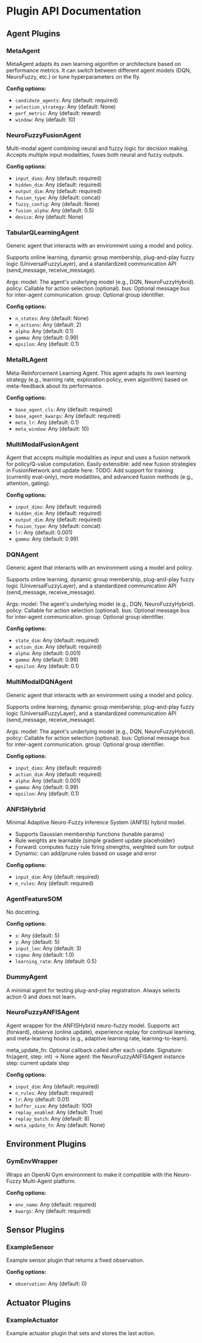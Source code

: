 # Plugin API Documentation


## Agent Plugins

### MetaAgent

MetaAgent adapts its own learning algorithm or architecture based on performance metrics.
It can switch between different agent models (DQN, NeuroFuzzy, etc.) or tune hyperparameters on the fly.

**Config options:**

- `candidate_agents`: Any (default: required)
- `selection_strategy`: Any (default: None)
- `perf_metric`: Any (default: reward)
- `window`: Any (default: 10)

### NeuroFuzzyFusionAgent

Multi-modal agent combining neural and fuzzy logic for decision making.
Accepts multiple input modalities, fuses both neural and fuzzy outputs.

**Config options:**

- `input_dims`: Any (default: required)
- `hidden_dim`: Any (default: required)
- `output_dim`: Any (default: required)
- `fusion_type`: Any (default: concat)
- `fuzzy_config`: Any (default: None)
- `fusion_alpha`: Any (default: 0.5)
- `device`: Any (default: None)

### TabularQLearningAgent

Generic agent that interacts with an environment using a model and policy.

Supports online learning, dynamic group membership, plug-and-play fuzzy logic (UniversalFuzzyLayer),
and a standardized communication API (send_message, receive_message).

Args:
    model: The agent's underlying model (e.g., DQN, NeuroFuzzyHybrid).
    policy: Callable for action selection (optional).
    bus: Optional message bus for inter-agent communication.
    group: Optional group identifier.

**Config options:**

- `n_states`: Any (default: None)
- `n_actions`: Any (default: 2)
- `alpha`: Any (default: 0.1)
- `gamma`: Any (default: 0.99)
- `epsilon`: Any (default: 0.1)

### MetaRLAgent

Meta-Reinforcement Learning Agent.
This agent adapts its own learning strategy (e.g., learning rate, exploration policy, even algorithm) based on meta-feedback about its performance.

**Config options:**

- `base_agent_cls`: Any (default: required)
- `base_agent_kwargs`: Any (default: required)
- `meta_lr`: Any (default: 0.1)
- `meta_window`: Any (default: 10)

### MultiModalFusionAgent

Agent that accepts multiple modalities as input and uses a fusion network for policy/Q-value computation.
Easily extensible: add new fusion strategies in FusionNetwork and update here.
TODO: Add support for training (currently eval-only), more modalities, and advanced fusion methods (e.g., attention, gating).

**Config options:**

- `input_dims`: Any (default: required)
- `hidden_dim`: Any (default: required)
- `output_dim`: Any (default: required)
- `fusion_type`: Any (default: concat)
- `lr`: Any (default: 0.001)
- `gamma`: Any (default: 0.99)

### DQNAgent

Generic agent that interacts with an environment using a model and policy.

Supports online learning, dynamic group membership, plug-and-play fuzzy logic (UniversalFuzzyLayer),
and a standardized communication API (send_message, receive_message).

Args:
    model: The agent's underlying model (e.g., DQN, NeuroFuzzyHybrid).
    policy: Callable for action selection (optional).
    bus: Optional message bus for inter-agent communication.
    group: Optional group identifier.

**Config options:**

- `state_dim`: Any (default: required)
- `action_dim`: Any (default: required)
- `alpha`: Any (default: 0.001)
- `gamma`: Any (default: 0.99)
- `epsilon`: Any (default: 0.1)

### MultiModalDQNAgent

Generic agent that interacts with an environment using a model and policy.

Supports online learning, dynamic group membership, plug-and-play fuzzy logic (UniversalFuzzyLayer),
and a standardized communication API (send_message, receive_message).

Args:
    model: The agent's underlying model (e.g., DQN, NeuroFuzzyHybrid).
    policy: Callable for action selection (optional).
    bus: Optional message bus for inter-agent communication.
    group: Optional group identifier.

**Config options:**

- `input_dims`: Any (default: required)
- `action_dim`: Any (default: required)
- `alpha`: Any (default: 0.001)
- `gamma`: Any (default: 0.99)
- `epsilon`: Any (default: 0.1)

### ANFISHybrid

Minimal Adaptive Neuro-Fuzzy Inference System (ANFIS) hybrid model.
- Supports Gaussian membership functions (tunable params)
- Rule weights are learnable (simple gradient update placeholder)
- Forward: computes fuzzy rule firing strengths, weighted sum for output
- Dynamic: can add/prune rules based on usage and error

**Config options:**

- `input_dim`: Any (default: required)
- `n_rules`: Any (default: required)

### AgentFeatureSOM

No docstring.

**Config options:**

- `x`: Any (default: 5)
- `y`: Any (default: 5)
- `input_len`: Any (default: 3)
- `sigma`: Any (default: 1.0)
- `learning_rate`: Any (default: 0.5)

### DummyAgent

A minimal agent for testing plug-and-play registration.
Always selects action 0 and does not learn.


### NeuroFuzzyANFISAgent

Agent wrapper for the ANFISHybrid neuro-fuzzy model.
Supports act (forward), observe (online update), experience replay for continual learning,
and meta-learning hooks (e.g., adaptive learning rate, learning-to-learn).

meta_update_fn: Optional callback called after each update.
  Signature: fn(agent, step: int) -> None
  agent: the NeuroFuzzyANFISAgent instance
  step: current update step

**Config options:**

- `input_dim`: Any (default: required)
- `n_rules`: Any (default: required)
- `lr`: Any (default: 0.01)
- `buffer_size`: Any (default: 100)
- `replay_enabled`: Any (default: True)
- `replay_batch`: Any (default: 8)
- `meta_update_fn`: Any (default: None)


## Environment Plugins

### GymEnvWrapper

Wraps an OpenAI Gym environment to make it compatible with the Neuro-Fuzzy Multi-Agent platform.

**Config options:**

- `env_name`: Any (default: required)
- `kwargs`: Any (default: required)


## Sensor Plugins

### ExampleSensor

Example sensor plugin that returns a fixed observation.

**Config options:**

- `observation`: Any (default: 0)


## Actuator Plugins

### ExampleActuator

Example actuator plugin that sets and stores the last action.

